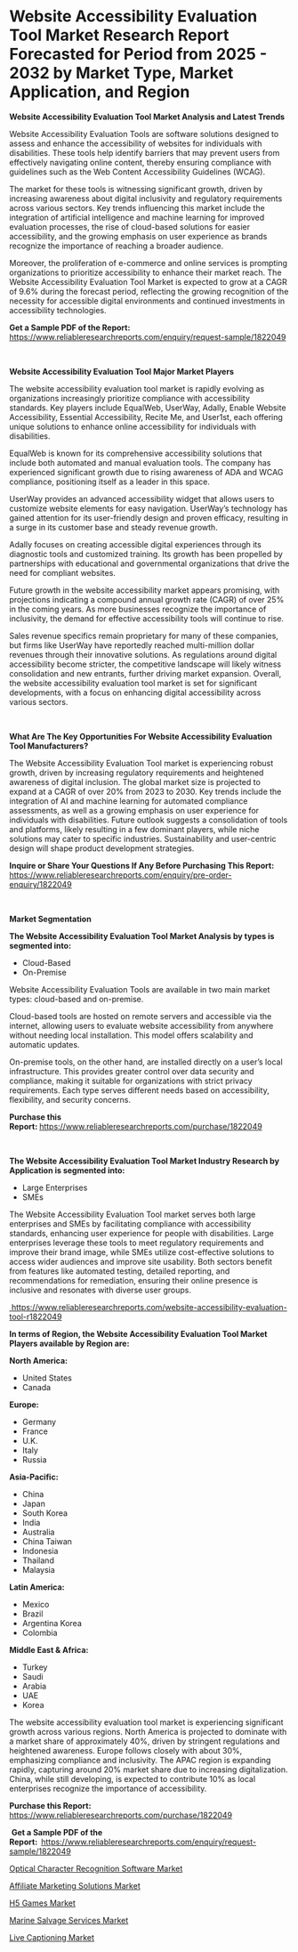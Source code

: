<p><h1>Website Accessibility Evaluation Tool Market Research Report Forecasted for Period from 2025 -  2032 by Market Type, Market Application, and Region</h1></p><p><strong>Website Accessibility Evaluation Tool Market Analysis and Latest Trends</strong></p>
<p><p>Website Accessibility Evaluation Tools are software solutions designed to assess and enhance the accessibility of websites for individuals with disabilities. These tools help identify barriers that may prevent users from effectively navigating online content, thereby ensuring compliance with guidelines such as the Web Content Accessibility Guidelines (WCAG). </p><p>The market for these tools is witnessing significant growth, driven by increasing awareness about digital inclusivity and regulatory requirements across various sectors. Key trends influencing this market include the integration of artificial intelligence and machine learning for improved evaluation processes, the rise of cloud-based solutions for easier accessibility, and the growing emphasis on user experience as brands recognize the importance of reaching a broader audience.</p><p>Moreover, the proliferation of e-commerce and online services is prompting organizations to prioritize accessibility to enhance their market reach. The Website Accessibility Evaluation Tool Market is expected to grow at a CAGR of 9.6% during the forecast period, reflecting the growing recognition of the necessity for accessible digital environments and continued investments in accessibility technologies.</p></p>
<p><strong>Get a Sample PDF of the Report:&nbsp;</strong> <a href="https://www.reliableresearchreports.com/enquiry/request-sample/1822049?utm_campaign=36&utm_medium=2&utm_source=Github&utm_content=ia&utm_term=09032025&utm_id=website-accessibility-evaluation-tool">https://www.reliableresearchreports.com/enquiry/request-sample/1822049</a></p>
<p>&nbsp;</p>
<p><strong>Website Accessibility Evaluation Tool Major Market Players</strong></p>
<p><p>The website accessibility evaluation tool market is rapidly evolving as organizations increasingly prioritize compliance with accessibility standards. Key players include EqualWeb, UserWay, Adally, Enable Website Accessibility, Essential Accessibility, Recite Me, and User1st, each offering unique solutions to enhance online accessibility for individuals with disabilities.</p><p>EqualWeb is known for its comprehensive accessibility solutions that include both automated and manual evaluation tools. The company has experienced significant growth due to rising awareness of ADA and WCAG compliance, positioning itself as a leader in this space.</p><p>UserWay provides an advanced accessibility widget that allows users to customize website elements for easy navigation. UserWay’s technology has gained attention for its user-friendly design and proven efficacy, resulting in a surge in its customer base and steady revenue growth.</p><p>Adally focuses on creating accessible digital experiences through its diagnostic tools and customized training. Its growth has been propelled by partnerships with educational and governmental organizations that drive the need for compliant websites.</p><p>Future growth in the website accessibility market appears promising, with projections indicating a compound annual growth rate (CAGR) of over 25% in the coming years. As more businesses recognize the importance of inclusivity, the demand for effective accessibility tools will continue to rise.</p><p>Sales revenue specifics remain proprietary for many of these companies, but firms like UserWay have reportedly reached multi-million dollar revenues through their innovative solutions. As regulations around digital accessibility become stricter, the competitive landscape will likely witness consolidation and new entrants, further driving market expansion. Overall, the website accessibility evaluation tool market is set for significant developments, with a focus on enhancing digital accessibility across various sectors.</p></p>
<p>&nbsp;</p>
<p><strong>What Are The Key Opportunities For Website Accessibility Evaluation Tool Manufacturers?</strong></p>
<p><p>The Website Accessibility Evaluation Tool market is experiencing robust growth, driven by increasing regulatory requirements and heightened awareness of digital inclusion. The global market size is projected to expand at a CAGR of over 20% from 2023 to 2030. Key trends include the integration of AI and machine learning for automated compliance assessments, as well as a growing emphasis on user experience for individuals with disabilities. Future outlook suggests a consolidation of tools and platforms, likely resulting in a few dominant players, while niche solutions may cater to specific industries. Sustainability and user-centric design will shape product development strategies.</p></p>
<p><strong>Inquire or Share Your Questions If Any Before Purchasing This Report:</strong> <a href="https://www.reliableresearchreports.com/enquiry/pre-order-enquiry/1822049?utm_campaign=36&utm_medium=2&utm_source=Github&utm_content=ia&utm_term=09032025&utm_id=website-accessibility-evaluation-tool">https://www.reliableresearchreports.com/enquiry/pre-order-enquiry/1822049</a></p>
<p>&nbsp;</p>
<p><strong>Market Segmentation</strong></p>
<p><strong>The Website Accessibility Evaluation Tool Market Analysis by types is segmented into:</strong></p>
<p><ul><li>Cloud-Based</li><li>On-Premise</li></ul></p>
<p><p>Website Accessibility Evaluation Tools are available in two main market types: cloud-based and on-premise. </p><p>Cloud-based tools are hosted on remote servers and accessible via the internet, allowing users to evaluate website accessibility from anywhere without needing local installation. This model offers scalability and automatic updates.</p><p>On-premise tools, on the other hand, are installed directly on a user’s local infrastructure. This provides greater control over data security and compliance, making it suitable for organizations with strict privacy requirements. Each type serves different needs based on accessibility, flexibility, and security concerns.</p></p>
<p><strong>Purchase this Report:&nbsp;</strong><a href="https://www.reliableresearchreports.com/purchase/1822049?utm_campaign=36&utm_medium=2&utm_source=Github&utm_content=ia&utm_term=09032025&utm_id=website-accessibility-evaluation-tool">https://www.reliableresearchreports.com/purchase/1822049</a></p>
<p>&nbsp;</p>
<p><strong>The Website Accessibility Evaluation Tool Market Industry Research by Application is segmented into:</strong></p>
<p><ul><li>Large Enterprises</li><li>SMEs</li></ul></p>
<p><p>The Website Accessibility Evaluation Tool market serves both large enterprises and SMEs by facilitating compliance with accessibility standards, enhancing user experience for people with disabilities. Large enterprises leverage these tools to meet regulatory requirements and improve their brand image, while SMEs utilize cost-effective solutions to access wider audiences and improve site usability. Both sectors benefit from features like automated testing, detailed reporting, and recommendations for remediation, ensuring their online presence is inclusive and resonates with diverse user groups.</p></p>
<p><a href="https://www.reliableresearchreports.com/website-accessibility-evaluation-tool-r1822049?utm_campaign=36&utm_medium=2&utm_source=Github&utm_content=ia&utm_term=09032025&utm_id=website-accessibility-evaluation-tool">&nbsp;https://www.reliableresearchreports.com/website-accessibility-evaluation-tool-r1822049</a></p>
<p><strong>In terms of Region, the Website Accessibility Evaluation Tool Market Players available by Region are:</strong></p>
<p>
    <p> <strong> North America: </strong>
        <ul>
            <li>United States</li>
            <li>Canada</li>
        </ul>
        </p> 
    <p> <strong> Europe: </strong>
        <ul>
            <li>Germany</li>
            <li>France</li>
            <li>U.K.</li>
            <li>Italy</li>
            <li>Russia</li>
        </ul>
        </p> 
    <p> <strong> Asia-Pacific: </strong>
        <ul>
            <li>China</li>
            <li>Japan</li>
            <li>South Korea</li>
            <li>India</li>
            <li>Australia</li>
            <li>China Taiwan</li>
            <li>Indonesia</li>
            <li>Thailand</li>
            <li>Malaysia</li>
        </ul>
        </p> 
    <p> <strong> Latin America: </strong>
        <ul>
            <li>Mexico</li>
            <li>Brazil</li>
            <li>Argentina Korea</li>
            <li>Colombia</li>
        </ul>
        </p> 
    <p> <strong> Middle East & Africa: </strong>
        <ul>
            <li>Turkey</li>
            <li>Saudi</li>
            <li>Arabia</li>
            <li>UAE</li>
            <li>Korea</li>
        </ul>
    </p>
    </p>
<p><p>The website accessibility evaluation tool market is experiencing significant growth across various regions. North America is projected to dominate with a market share of approximately 40%, driven by stringent regulations and heightened awareness. Europe follows closely with about 30%, emphasizing compliance and inclusivity. The APAC region is expanding rapidly, capturing around 20% market share due to increasing digitalization. China, while still developing, is expected to contribute 10% as local enterprises recognize the importance of accessibility.</p></p>
<p><strong>Purchase this Report: </strong><a href="https://www.reliableresearchreports.com/purchase/1822049?utm_campaign=36&utm_medium=2&utm_source=Github&utm_content=ia&utm_term=09032025&utm_id=website-accessibility-evaluation-tool">https://www.reliableresearchreports.com/purchase/1822049</a></p>
<p>&nbsp;<strong>Get a Sample PDF of the Report:&nbsp;&nbsp;</strong><a href="https://www.reliableresearchreports.com/enquiry/request-sample/1822049?utm_campaign=36&utm_medium=2&utm_source=Github&utm_content=ia&utm_term=09032025&utm_id=website-accessibility-evaluation-tool">https://www.reliableresearchreports.com/enquiry/request-sample/1822049</a></p>
<p><strong></strong></p>
<p><p><a href="https://github.com/elroddrewspm/Market-Research-Report-List-1/blob/main/optical-character-recognition-software-market.md?utm_campaign=36&utm_medium=2&utm_source=Github&utm_content=ia&utm_term=09032025&utm_id=website-accessibility-evaluation-tool">Optical Character Recognition Software Market</a></p><p><a href="https://github.com/adelanwkadua/Market-Research-Report-List-1/blob/main/affiliate-marketing-solutions-market.md?utm_campaign=36&utm_medium=2&utm_source=Github&utm_content=ia&utm_term=09032025&utm_id=website-accessibility-evaluation-tool">Affiliate Marketing Solutions Market</a></p><p><a href="https://github.com/mokeleveisel/Market-Research-Report-List-1/blob/main/h5-games-market.md?utm_campaign=36&utm_medium=2&utm_source=Github&utm_content=ia&utm_term=09032025&utm_id=website-accessibility-evaluation-tool">H5 Games Market</a></p><p><a href="https://github.com/abidomamen/Market-Research-Report-List-1/blob/main/marine-salvage-services-market.md?utm_campaign=36&utm_medium=2&utm_source=Github&utm_content=ia&utm_term=09032025&utm_id=website-accessibility-evaluation-tool">Marine Salvage Services Market</a></p><p><a href="https://github.com/baheraennika/Market-Research-Report-List-1/blob/main/live-captioning-market.md?utm_campaign=36&utm_medium=2&utm_source=Github&utm_content=ia&utm_term=09032025&utm_id=website-accessibility-evaluation-tool">Live Captioning Market</a></p></p>